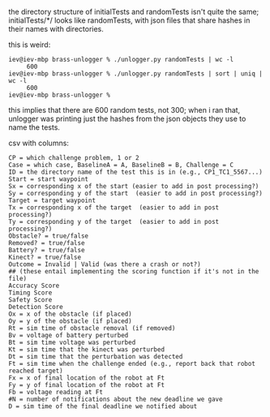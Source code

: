 the directory structure of initialTests and randomTests isn't quite the
same; initialTests/*/ looks like randomTests, with json files that share
hashes in their names with directories.

this is weird:
```
iev@iev-mbp brass-unlogger % ./unlogger.py randomTests | wc -l
     600
iev@iev-mbp brass-unlogger % ./unlogger.py randomTests | sort | uniq | wc -l
     600
iev@iev-mbp brass-unlogger %
```
this implies that there are 600 random tests, not 300; when i ran that,
unlogger was printing just the hashes from the json objects they use to
name the tests.






csv with columns:
```
CP = which challenge problem, 1 or 2
Case = which case, BaselineA = A, BaselineB = B, Challenge = C
ID = the directory name of the test this is in (e.g., CP1_TC1_5567...)
Start = start waypoint
Sx = corresponding x of the start (easier to add in post processing?)
Sy = corresponding y of the start  (easier to add in post processing?)
Target = target waypoint
Tx = corresponding x of the target  (easier to add in post processing?)
Ty = corresponding y of the target  (easier to add in post processing?)
Obstacle? = true/false
Removed? = true/false
Battery? = true/false
Kinect? = true/false
Outcome = Invalid | Valid (was there a crash or not?)
## (these entail implementing the scoring function if it's not in the file)
Accuracy Score
Timing Score
Safety Score
Detection Score
Ox = x of the obstacle (if placed)
Oy = y of the obstacle (if placed)
Rt = sim time of obstacle removal (if removed)
Bv = voltage of battery perturbed
Bt = sim time voltage was perturbed
Kt = sim time that the kinect was perturbed
Dt = sim time that the perturbation was detected
Ft = sim time when the challenge ended (e.g., report back that robot reached target)
Fx = x of final location of the robot at Ft
Fy = y of final location of the robot at Ft
Fb = voltage reading at Ft
#N = number of notifications about the new deadline we gave
D = sim time of the final deadline we notified about
```
